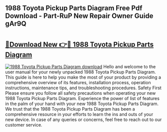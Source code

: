 ## 1988 Toyota Pickup Parts Diagram Free Pdf Download - Part-RuP New Repair Owner Guide gAr9Q

# <h2><a href="http://dfk2xl6.blite.top/?on=1988+Toyota+Pickup+Parts+Diagram">🔗Download New 👉🔴 1988 Toyota Pickup Parts Diagram</a></h2>

[![1988 Toyota Pickup Parts Diagram download](https://i.imgur.com/lujVjoI.png)](http://dfk2xl6.blite.top/?on=1988+Toyota+Pickup+Parts+Diagram)
Hello and welcome to the user manual for your newly unpacked 1988 Toyota Pickup Parts Diagram. This guide is here to help you make the most of your product by providing a comprehensive overview of its features, installation process, operation instructions, maintenance tips, and troubleshooting procedures. Safety First Please ensure you follow all safety precautions when operating your new 1988 Toyota Pickup Parts Diagram. Experience the power of list of features in the palm of your hand with your new 1988 Toyota Pickup Parts Diagram. We trust that the 1988 Toyota Pickup Parts Diagram has been a comprehensive resource in your efforts to learn the ins and outs of your new device. In case of any queries or concerns, feel free to reach out to our customer service.
